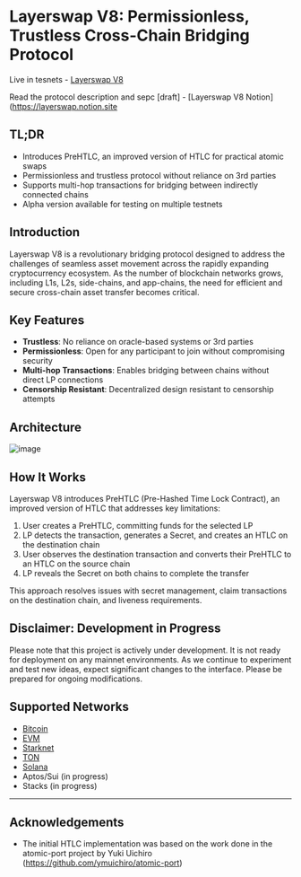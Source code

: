# Layerswap V8: Permissionless, Trustless Cross-Chain Bridging Protocol

Live in tesnets - [Layerswap V8](https://layerswap.io/v8)

Read the protocol description and sepc [draft] - [Layerswap V8 Notion](https://layerswap.notion.site

## TL;DR

- Introduces PreHTLC, an improved version of HTLC for practical atomic swaps
- Permissionless and trustless protocol without reliance on 3rd parties
- Supports multi-hop transactions for bridging between indirectly connected chains
- Alpha version available for testing on multiple testnets

## Introduction

Layerswap V8 is a revolutionary bridging protocol designed to address the challenges of seamless asset movement across the rapidly expanding cryptocurrency ecosystem. As the number of blockchain networks grows, including L1s, L2s, side-chains, and app-chains, the need for efficient and secure cross-chain asset transfer becomes critical.

## Key Features

- **Trustless**: No reliance on oracle-based systems or 3rd parties
- **Permissionless**: Open for any participant to join without compromising security
- **Multi-hop Transactions**: Enables bridging between chains without direct LP connections
- **Censorship Resistant**: Decentralized design resistant to censorship attempts

## Architecture

![image](https://github.com/user-attachments/assets/b9ce1642-179a-4cc2-b1c2-b137153ad66b)

## How It Works

Layerswap V8 introduces PreHTLC (Pre-Hashed Time Lock Contract), an improved version of HTLC that addresses key limitations:

1. User creates a PreHTLC, committing funds for the selected LP
2. LP detects the transaction, generates a Secret, and creates an HTLC on the destination chain
3. User observes the destination transaction and converts their PreHTLC to an HTLC on the source chain
4. LP reveals the Secret on both chains to complete the transfer

This approach resolves issues with secret management, claim transactions on the destination chain, and liveness requirements.


## Disclaimer: Development in Progress

Please note that this project is actively under development. It is not ready for deployment on any mainnet environments.
As we continue to experiment and test new ideas, expect significant changes to the interface. Please be prepared for ongoing modifications.

## Supported Networks

- [Bitcoin](./packages/bitcoin/README.md)
- [EVM](./packages/evm/README.md)
- [Starknet](./packages/starknet/README.md)
- [TON](./packages/ton/README.md)
- [Solana](./packages/solana/README.md)
- Aptos/Sui (in progress)
- Stacks (in progress)

---

## Acknowledgements

- The initial HTLC implementation was based on the work done in the atomic-port project by Yuki Uichiro (https://github.com/ymuichiro/atomic-port)
